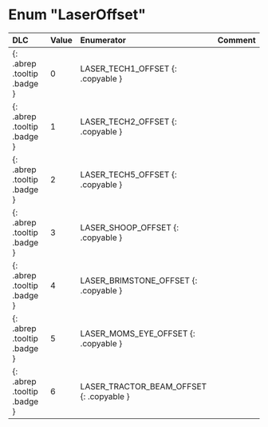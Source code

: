# Enum "LaserOffset"
|DLC|Value|Enumerator|Comment|
|:--|:--|:--|:--|
|[ ](#){: .abrep .tooltip .badge }|0 |LASER_TECH1_OFFSET {: .copyable } |  |
|[ ](#){: .abrep .tooltip .badge }|1 |LASER_TECH2_OFFSET {: .copyable } |  |
|[ ](#){: .abrep .tooltip .badge }|2 |LASER_TECH5_OFFSET {: .copyable } |  |
|[ ](#){: .abrep .tooltip .badge }|3 |LASER_SHOOP_OFFSET {: .copyable } |  |
|[ ](#){: .abrep .tooltip .badge }|4 |LASER_BRIMSTONE_OFFSET {: .copyable } |  |
|[ ](#){: .abrep .tooltip .badge }|5 |LASER_MOMS_EYE_OFFSET {: .copyable } |  |
|[ ](#){: .abrep .tooltip .badge }|6 |LASER_TRACTOR_BEAM_OFFSET {: .copyable } |  |